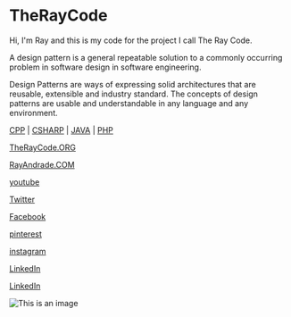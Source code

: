 # TheRayCode 

Hi, I'm Ray and this is my code for the project I call The Ray Code.

A design pattern is a general repeatable solution to a commonly occurring problem in software design in software engineering.

Design Patterns are ways of expressing solid architectures that are reusable, extensible and industry standard. 
The concepts of design patterns are usable and understandable in any language and any environment.


[CPP](./CPP) | [CSHARP](./Csharp) | [JAVA](./Java)  | [PHP](./PHP)


[TheRayCode.ORG](https://www.TheRayCode.org/)

[RayAndrade.COM](https://www.rayandrade.com/)

[youtube](https://www.youtube.com/TheRayCode/)

[Twitter](https://twitter.com/TheRayCode)

[Facebook](https://www.Facebook.com/TheRayCode/)

[pinterest](https://www.pinterest.com/TheRayCode/)

[instagram](https://www.instagram.com/the_ray_code/)

[LinkedIn](https://www.linkedin.com/in/andraderay/)

[LinkedIn](https://www.linkedin.com/in/theraycode/)




![This is an image](https://i0.wp.com/rayandrade.com/wp-content/uploads/2021/12/abstract-_factory03.jpeg?resize=1536%2C1024&ssl=1)


